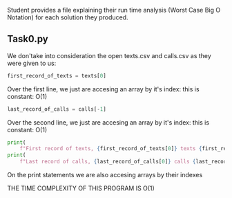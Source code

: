 Student provides a file explaining their run time analysis (Worst Case Big O Notation) for each solution they produced.

## Task0.py

We don'take into consideration the open texts.csv and calls.csv as they were given to us:

```python
first_record_of_texts = texts[0]
```

Over the first line, we just are accesing an array by it's index: this is constant: O(1)

```python
last_record_of_calls = calls[-1]
```

Over the second line, we just are accesing an array by it's index: this is constant: O(1)

```python
print(
    f"First record of texts, {first_record_of_texts[0]} texts {first_record_of_texts[1]} at time {first_record_of_texts[2]}")
print(
    f"Last record of calls, {last_record_of_calls[0]} calls {last_record_of_calls[1]} at time {last_record_of_calls[2]}, lasting {last_record_of_calls[3]} seconds")
```

On the print statements we are also accesing arrays by their indexes

THE TIME COMPLEXITY OF THIS PROGRAM IS O(1)
